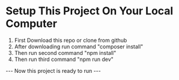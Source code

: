 # Setup This Project On Your Local Computer
1. First Download this repo or clone from github
2. After downloading run command "composer install"
3. Then run second command "npm install"
4. Then run third command "npm run dev"

--- Now this project is ready to run ---
